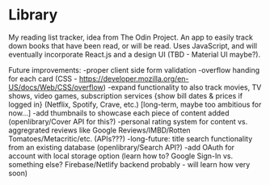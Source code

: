 # Library
My reading list tracker, idea from The Odin Project.
An app to easily track down books that have been read, or will be read. Uses JavaScript, and will eventually incorporate React.js and a design UI (TBD - Material UI maybe?).

Future improvements: 
-proper client side form validation
-overflow handing for each card (CSS - https://developer.mozilla.org/en-US/docs/Web/CSS/overflow)
-expand functionality to also track movies, TV shows, video games, subscription services {show bill dates & prices if logged in} (Netflix, Spotify, Crave, etc.) [long-term, maybe too ambitious for now...]
-add thumbnails to showcase each piece of content added (openlibrary/Cover API for this?)
-personal rating system for content vs. aggregrated reviews like Google Reviews/IMBD/Rotten Tomatoes/Metacritic/etc. (APIs???)
-long-future: title search functionality from an existing database (openlibrary/Search API?)
-add OAuth for account with local storage option (learn how to? Google Sign-In vs. something else? Firebase/Netlify backend probably - will learn how very soon)
